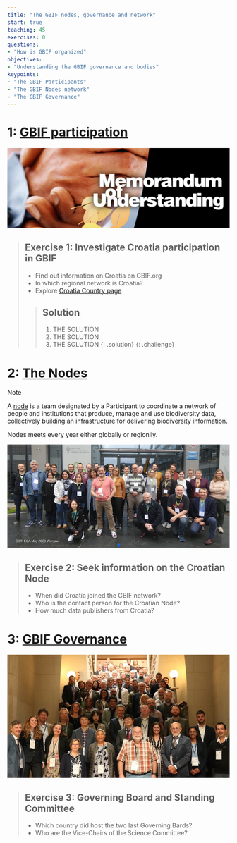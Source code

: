 ```yaml
---
title: "The GBIF nodes, governance and network"
start: true
teaching: 45
exercises: 0
questions:
- "How is GBIF organized"
objectives:
- "Understanding the GBIF governance and bodies"
keypoints:
- "The GBIF Participants"
- "The GBIF Nodes network"
- "The GBIF Governance"
---
```


# 1: [GBIF participation](https://docs.google.com/presentation/d/1LpvVyCKgghbAvn8yIMoCCYEr7E2nF0-53eSBjr-ckV4/edit?usp=sharing)

![GBIF participation](../assets/img/GBIF_MoU.png)

> ## Exercise 1: Investigate Croatia participation in GBIF
> 
> - Find out information on Croatia on GBIF.org
> - In which regional network is Croatia?
> - Explore [Croatia Country page](https://www.gbif.org/country/HR/summary)
> 
> > ## Solution
> > 1. THE SOLUTION
> > 2. THE SOLUTION
> > 3. THE SOLUTION
> {: .solution}
{: .challenge}

# 2: [The Nodes](https://docs.google.com/presentation/d/1w-JcMmh6PTuum81Qr0q3SeHBgy7yF0FjjbVX_9bSgH0/edit?usp=sharing)

> [!NOTE]
> A [node](https://www.gbif.org/nodes) is a team designated by a Participant to coordinate a network of people and institutions that produce, manage and use biodiversity data, collectively building an infrastructure for delivering biodiversity information.
>
> Nodes meets every year either globally or regionlly. 

![ECA Nodes meeting](../assets/img/ECA2023_Warshaw.png)


> ## Exercise 2: Seek information on the Croatian Node
> 
> - When did Croatia joined the GBIF network?
> - Who is the contact person for the Croatian Node?
> - How much data publishers from Croatia?

# 3: [GBIF Governance](https://docs.google.com/presentation/d/1Sce89pOXwkPOCp6oTE9GgQaYyey0KHs8db0DlI2dWd0/edit?usp=sharing)

![GBIF Governance](../assets/img/GB29Brussels.JPG)

> ## Exercise 3: Governing Board and Standing Committee
> 
> - Which country did host the two last Governing Bards?
> - Who are the Vice-Chairs of the Science Committee?

